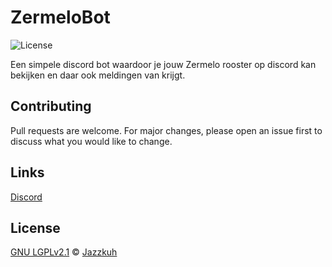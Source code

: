 # ZermeloBot
![License](https://img.shields.io/github/license/Jazzkuh/ZermeloBot)

Een simpele discord bot waardoor je jouw Zermelo rooster op discord kan bekijken en daar ook meldingen van krijgt.

## Contributing
Pull requests are welcome. For major changes, please open an issue first to discuss what you would like to change.

## Links
[Discord](https://discord.gg/BVPuMqp)

## License
[GNU LGPLv2.1](https://choosealicense.com/licenses/lgpl-2.1/) © [Jazzkuh](https://github.com/Jazzkuh/)
